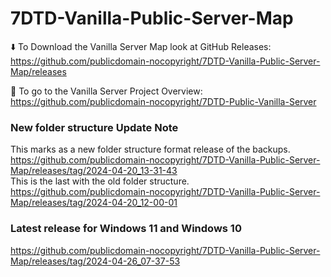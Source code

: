 # 7DTD-Vanilla-Public-Server-Map

⬇️ To Download the Vanilla Server Map look at GitHub Releases:  
https://github.com/publicdomain-nocopyright/7DTD-Vanilla-Public-Server-Map/releases

🚪 To go to the Vanilla Server Project Overview:  
https://github.com/publicdomain-nocopyright/7DTD-Public-Vanilla-Server



### New folder structure Update Note
This marks as a new folder structure format release of the backups.  
https://github.com/publicdomain-nocopyright/7DTD-Vanilla-Public-Server-Map/releases/tag/2024-04-20_13-31-43  
This is the last with the old folder structure.  
https://github.com/publicdomain-nocopyright/7DTD-Vanilla-Public-Server-Map/releases/tag/2024-04-20_12-00-01  

### Latest release for Windows 11 and Windows 10
https://github.com/publicdomain-nocopyright/7DTD-Vanilla-Public-Server-Map/releases/tag/2024-04-26_07-37-53
